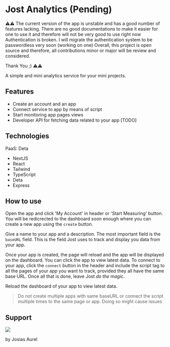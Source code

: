 # Jost Analytics (Pending)

⚠⚠
The current version of the app is unstable and has a good number of features lacking.
There are no good documentations to make it easier for one to use it and therefore will not be very good to use right now
Authentication is broken. I will migrate the authentication system to be passwordless very soon (working on one)
Overall, this project is open source and therefore, all contributions minor or major will be review and considered.

Thank You ;)
⚠⚠

A simple and mini analytics service for your mini projects.

## Features

- Create an account and an app
- Connect service to app by means of script
- Start monitoring app pages views
- Developer API for fetching data related to your app [TODO]

## Technologies

PaaS: Deta

- NextJS
- React
- Tailwind
- TypeScript
- Deta
- Express

## How to use

Open the app and click 'My Account' in header or 'Start Measuring' button. You will be redicrected to the dashboard soon enough where you can create a new app using the `create` button.

Give a name to your app and a description. The most important field is the `baseURL` field. This is the field Jost uses to track and display you data from your app.

Once your app is created, the page will reload and the app will be displayed on the dashboard.
You can click the app to view latest data.
To connect to your app, click the `connect` button in the header and include the script tag to all the pages of your app you want to track, provided they all have the same base URL.
Once all that is done, leave Jost _do the magic_.

Reload the dashboard of your app to view latest data.

> Do not create multiple apps with same baseURL or connect the script multiple times to the same page or app. Doing so might cause issues

## Support

<a href="https://www.buymeacoffee.com/rocketstellar"><img src="https://img.buymeacoffee.com/button-api/?text=Buy me a coffee&emoji=🍕&slug=rocketstellar&button_colour=5F7FFF&font_colour=ffffff&font_family=Comic&outline_colour=000000&coffee_colour=FFDD00"></a>

by Josias Aurel
